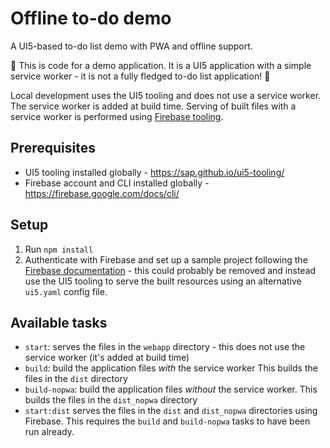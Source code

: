 # Offline to-do demo
 A UI5-based to-do list demo with PWA and offline support.

 🚧 This is code for a demo application. It is a UI5 application with a simple service worker - it is not a fully fledged to-do list application! 🚧

 Local development uses the UI5 tooling and does not use a service worker. The service worker is added at build time. Serving of built files with a service worker is performed using [Firebase tooling](https://firebase.google.com/docs/cli/).
  

## Prerequisites
- UI5 tooling installed globally - https://sap.github.io/ui5-tooling/
- Firebase account and CLI installed globally - https://firebase.google.com/docs/cli/

## Setup
1. Run `npm install`
2. Authenticate with Firebase and set up a sample project following the [Firebase documentation](https://firebase.google.com/docs/cli/) - this could probably be removed and instead use the UI5 tooling to serve the built resources using an alternative `ui5.yaml` config file.

## Available tasks
- `start`: serves the files in the `webapp` directory - this does not use the service worker (it's added at build time)
- `build`: build the application files *with* the service worker This builds the files in the `dist` directory
- `build-nopwa`: build the application files *without* the service worker. This builds the files in the `dist_nopwa` directory 
- `start:dist` serves the files in the `dist` and `dist_nopwa` directories using Firebase. This requires the `build` and `build-nopwa` tasks to have been run already.
